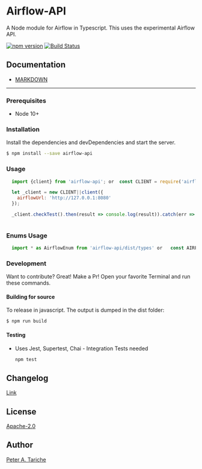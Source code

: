 # Airflow-API
A Node module for Airflow in Typescript. This uses the experimental Airflow API.

[![npm version](https://badge.fury.io/js/airflow-api.svg)](https://badge.fury.io/js/airflow-api)
[![Build Status](https://travis-ci.org/ptariche/airflow-ts.svg?branch=master)](https://travis-ci.org/ptariche/airflow-ts)

## Documentation

* [MARKDOWN](./docs-markdown/api-readme.md)

----
### Prerequisites
- Node 10+


### Installation
Install the dependencies and devDependencies and start the server.

```sh
$ npm install --save airflow-api
```

### Usage
```js
  import {client} from 'airflow-api'; or  const CLIENT = require('airflow-api').client;

  let _client = new CLIENT||client({
    airflowUrl: 'http://127.0.0.1:8080'
  });

  _client.checkTest().then(result => console.log(result)).catch(err => console.error(err));
  
```

### Enums Usage
```js
  import * as AirflowEnum from 'airflow-api/dist/types' or   const AIRFLOW_ENUMS = require('airflow-api/dist/types');
```

### Development
Want to contribute? Great! Make a Pr!
Open your favorite Terminal and run these commands.


#### Building for source
To release in javascript. The output is dumped in the dist folder:
```sh
$ npm run build
```

#### Testing
* Uses Jest, Supertest, Chai - Integration Tests needed

    ```sh
    npm test
    ```

Changelog
----
[Link](./CHANGELOG.md)

License
----
[Apache-2.0](./LICENSE)


Author
----
[Peter A. Tariche](https://github.com/ptariche)
